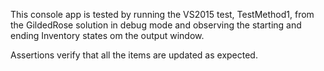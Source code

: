﻿This console app is tested by running the VS2015 test, TestMethod1, from the GildedRose solution in debug mode and 
observing the starting and ending Inventory states om the output window.

Assertions verify that all the items are updated as expected.

